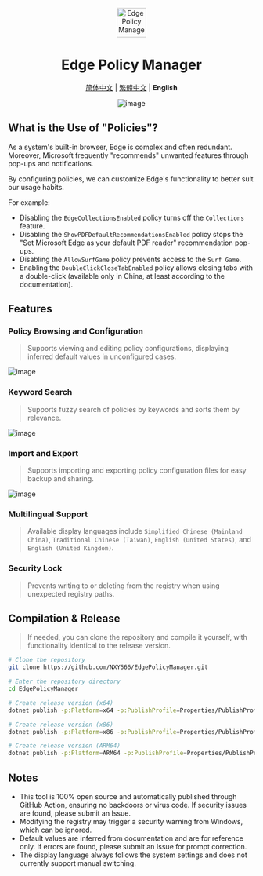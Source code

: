 <p align="center">
  <img src="https://s11.ax1x.com/2023/12/29/piLDqKO.png" alt="Edge Policy Manager" width="60px"/>
</p>
<h1 align="center">Edge Policy Manager</h1>
<p align="center">
    <a href="README.md">简体中文</a> | <a href="README.zh-TW.md">繁體中文</a> | <b>English</b>
</p>
<p align="center">
    <img alt="image" src="https://github.com/NXY666/EdgePolicyManager/assets/62371554/63bb6b03-8188-4c49-8c9e-11c8e9324eb4"/>
</p>

## What is the Use of "Policies"?

As a system's built-in browser, Edge is complex and often redundant. Moreover, Microsoft frequently "recommends" unwanted features through pop-ups and notifications.

By configuring policies, we can customize Edge's functionality to better suit our usage habits.

For example:

* Disabling the `EdgeCollectionsEnabled` policy turns off the `Collections` feature.
* Disabling the `ShowPDFDefaultRecommendationsEnabled` policy stops the "Set Microsoft Edge as your default PDF reader" recommendation pop-ups.
* Disabling the `AllowSurfGame` policy prevents access to the `Surf Game`.
* Enabling the `DoubleClickCloseTabEnabled` policy allows closing tabs with a double-click (available only in China, at least according to the documentation).

## Features

### Policy Browsing and Configuration

> Supports viewing and editing policy configurations, displaying inferred default values in unconfigured cases.

![image](https://github.com/NXY666/EdgePolicyManager/assets/62371554/b6d4edab-2a03-4648-8177-32160d92099c)

### Keyword Search

> Supports fuzzy search of policies by keywords and sorts them by relevance.

![image](https://github.com/NXY666/EdgePolicyManager/assets/62371554/f7411764-1548-475a-b440-a40beb4025f3)

### Import and Export

> Supports importing and exporting policy configuration files for easy backup and sharing.

![image](https://github.com/NXY666/EdgePolicyManager/assets/62371554/a3956bef-5071-4c91-8a3e-85bcd36ec521)

### Multilingual Support

> Available display languages include `Simplified Chinese (Mainland China)`, `Traditional Chinese (Taiwan)`, `English (United States)`, and `English (United Kingdom)`.

### Security Lock

> Prevents writing to or deleting from the registry when using unexpected registry paths.

## Compilation & Release

> If needed, you can clone the repository and compile it yourself, with functionality identical to the release version.

```bash
# Clone the repository
git clone https://github.com/NXY666/EdgePolicyManager.git

# Enter the repository directory
cd EdgePolicyManager

# Create release version (x64)
dotnet publish -p:Platform=x64 -p:PublishProfile=Properties/PublishProfiles/win-x64.pubxml

# Create release version (x86)
dotnet publish -p:Platform=x86 -p:PublishProfile=Properties/PublishProfiles/win-x86.pubxml

# Create release version (ARM64)
dotnet publish -p:Platform=ARM64 -p:PublishProfile=Properties/PublishProfiles/win-arm64.pubxml
```

## Notes

* This tool is 100% open source and automatically published through GitHub Action, ensuring no backdoors or virus code. If security issues are found, please submit an Issue.
* Modifying the registry may trigger a security warning from Windows, which can be ignored.
* Default values are inferred from documentation and are for reference only. If errors are found, please submit an Issue for prompt correction.
* The display language always follows the system settings and does not currently support manual switching.
